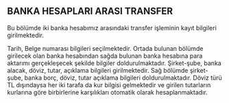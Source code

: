 ## BANKA HESAPLARI ARASI TRANSFER
Bu bölümde iki banka hesabımız arasındaki transfer işleminin kayıt bilgileri girilmektedir.

Tarih, Belge numarası bilgileri seçilmektedir. Ortada bulunan bölümde girilecek olan banka hesabından sağda bulunan banka hesabına para aktarımı gerçekleşecek şekilde bilgiler doldurulmaktadır.  Şirket-şube, banka alacak, döviz, tutar, açıklama bilgileri girilmektedir. Sağ bölümde şirket-şube, banka borç, döviz, tutar açıklama bilgileri doldurulmaktadır. Döviz türü TL dışındaysa her iki tarafa da kur bilgisi gelmektedir ve girilen tutarların kurlarına göre birbirlerine karşılıkları otomatik olarak hesaplanmaktadır. 
